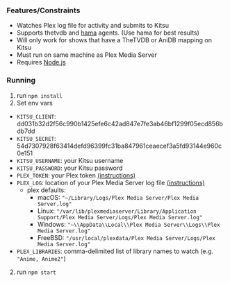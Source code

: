 ### Features/Constraints

- Watches Plex log file for activity and submits to Kitsu
- Supports thetvdb and [hama](https://github.com/ZeroQI/Hama.bundle) agents. (Use hama for best results)
- Will only work for shows that have a TheTVDB or AniDB mapping on Kitsu
- Must run on same machine as Plex Media Server
- Requires [Node.js](http://nodejs.org/)

### Running

1. run `npm install`
2. Set env vars
  - `KITSU_CLIENT`: dd031b32d2f56c990b1425efe6c42ad847e7fe3ab46bf1299f05ecd856bdb7dd
  - `KITSU_SECRET`: 54d7307928f63414defd96399fc31ba847961ceaecef3a5fd93144e960c0e151
  - `KITSU_USERNAME`: your Kitsu username
  - `KITSU_PASSWORD`: your Kitsu password
  - `PLEX_TOKEN`: your Plex token [(instructions)](https://support.plex.tv/articles/204059436-finding-an-authentication-token-x-plex-token/)
  - `PLEX_LOG`: location of your Plex Media Server log file [(instructions)](https://support.plex.tv/articles/200250417-plex-media-server-log-files/)
    - plex defaults:
      - macOS: `"~/Library/Logs/Plex Media Server/Plex Media Server.log"`
      - Linux: `"/var/lib/plexmediaserver/Library/Application Support/Plex Media Server/Logs/Plex Media Server.log"`
      - Windows: `"~\\AppData\\Local\\Plex Media Server\\Logs\\Plex Media Server.log"`
      - FreeBSD: `"/usr/local/plexdata/Plex Media Server/Logs/Plex Media Server.log"`
  - `PLEX_LIBRARIES`: comma-delimited list of library names to watch (e.g. `"Anime, Anime2"`)
2. run `npm start`
